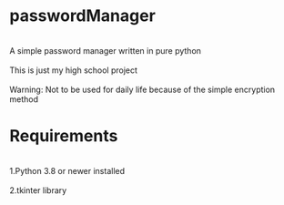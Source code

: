 # passwordManager

<br>A simple password manager written in pure python</br>
<br>This is just my high school project</br>
<br>Warning: Not to be used for daily life because of the simple encryption method</br>
# Requirements
<br>1.Python 3.8 or newer installed</br>
<br>2.tkinter library</br>
